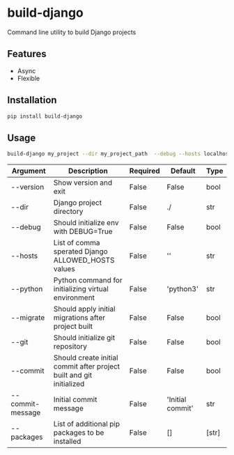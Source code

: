 # build-django

Command line utility to build Django projects

## Features

- Async
- Flexible

## Installation 
```bash
pip install build-django
```

## Usage
```bash
build-django my_project --dir my_project_path  --debug --hosts localhost,127.0.0.1,example.com --python python3  --migrate --git --commit --commit-message "My first commit!" --packages bjcli djangorestframework

```

| Argument | Description | Required | Default | Type |
| ------ | ------ | ------ | ------ | ------ |
| --version | Show version and exit | False | False | bool
| --dir | Django project directory | False | ./ | str
| --debug | Should initialize env with DEBUG=True | False | False | bool 
| --hosts | List of comma sperated Django ALLOWED_HOSTS values | False | '' | str
| --python | Python command for initializing virtual environment | False | 'python3' | str
| --migrate | Should apply initial migrations after project built | False | False | bool
| --git | Should initialize git repository | False | False | bool
| --commit | Should create initial commit after project built and git initialized | False | False | bool
| --commit-message | Initial commit message | False | 'Initial commit' | str
| --packages | List of additional pip packages to be installed | False | [] | [str]

